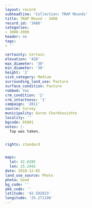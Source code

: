 ```yaml
---
layout: record
subheadline: 'Collection: TRAP Mounds'
title: TRAP Mound - 3408
record_id: '3408'
categories:
- 3000-3999
header: no
tags:
- ''

certainty: Certain
elevation: '428'
max_diameter: '30'
min_diameter: '30'
height: '2'
size_category: Medium
surrounding_land_use: Pasture
surface_condition: Pasture
robbed: Yes
crm_condition: '2'
crm_intactness: '1'
campaign: '2011'
source: Survey
municipality: Gorno Cherkhovishte
locality: ''
bgcode: DS001
notes: |-
  Top was taken.


rights: standard


maps:
  lat: 42.6285
  lon: 25.2442
date: 2018-12-05
land_use_source: Photo
photo: Good
bg_code: ''
akb_code: ''
latitude: '42.582823'
longitude: '25.271196'
---
```

